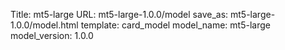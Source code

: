 Title: mt5-large
URL: mt5-large-1.0.0/model
save_as: mt5-large-1.0.0/model.html
template: card_model
model_name: mt5-large
model_version: 1.0.0

